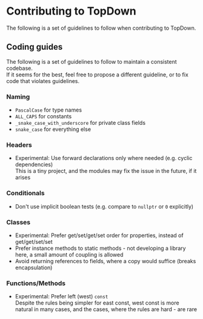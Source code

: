 # Contributing to TopDown
The following is a set of guidelines to follow when contributing to TopDown.

## Coding guides
The following is a set of guidelines to follow to maintain a consistent codebase.  
If it seems for the best, feel free to propose a different guideline, or to fix code
that violates guidelines.

### Naming
* `PascalCase` for type names
* `ALL_CAPS` for constants
* `_snake_case_with_underscore` for private class fields
* `snake_case` for everything else

### Headers
* Experimental: Use forward declarations only where needed (e.g. cyclic dependencies)  
  This is a tiny project, and the modules may fix the issue in the future, if it arises

### Conditionals
* Don't use implicit boolean tests (e.g. compare to `nullptr` or `0` explicitly)

### Classes
* Experimental: Prefer get/set/get/set order for properties, instead of get/get/set/set
* Prefer instance methods to static methods - not developing a library here, a small amount
  of coupling is allowed
* Avoid returning references to fields, where a copy would suffice (breaks encapsulation)

### Functions/Methods
* Experimental: Prefer left (west) `const`  
  Despite the rules being simpler for east const, west const is more natural in many 
  cases, and the cases, where the rules are hard - are rare
